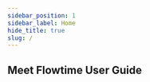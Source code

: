 ```yaml
---
sidebar_position: 1
sidebar_label: Home
hide_title: true
slug: /
---
```


## Meet Flowtime User Guide
